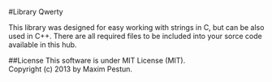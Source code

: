 #Library Qwerty

This library was designed for easy working with strings in C, but can be also used in C++. There are all required 
files to be included into your sorce code available in this hub.

##License
This software is under MIT License (MIT).  
Copyright (c) 2013 by Maxim Pestun.
